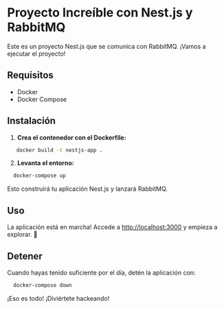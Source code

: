 # Proyecto Increíble con Nest.js y RabbitMQ

Este es un proyecto Nest.js que se comunica con RabbitMQ.
¡Vamos a ejecutar el proyecto!

## Requisitos

- Docker
- Docker Compose

## Instalación

1. **Crea el contenedor con el Dockerfile:**

```bash
   docker build -t nestjs-app .
```

2. **Levanta el entorno:**

```bash
  docker-compose up
```

   Esto construirá tu aplicación Nest.js y lanzará RabbitMQ.

## Uso

La aplicación está en marcha! Accede a [http://localhost:3000](http://localhost:3000) y empieza a explorar. 🚀

## Detener

Cuando hayas tenido suficiente por el día, detén la aplicación con:

```bash
  docker-compose down
```

¡Eso es todo! ¡Diviértete hackeando!
